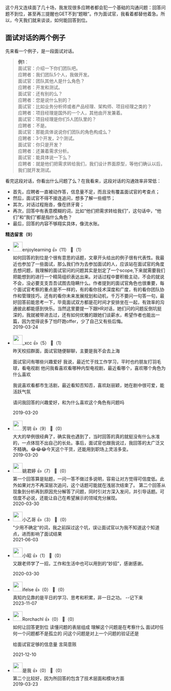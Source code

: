 这个月又连续面了几十场，我发现很多应聘者都会犯一个基础的沟通问题：回答问题不到位，甚至再三提醒也GET不到“题眼”。作为面试官，我看着都替他着急。所以，今天我们就来谈谈，如何能回答到位。

## 面试对话的两个例子

先来看一个例子，是一段面试对话。

> **例1**：  
> 面试官：介绍一下你们团队吧。  
> 应聘者：我们团队5个人，我做开发。  
> 面试官：团队其他人是什么角色？  
> 应聘者：开发和测试。  
> 面试官：还有别的么？  
> 应聘者：您是说什么别的？  
> 面试官：比如业务分析师或者产品经理、架构师、项目经理之类的？  
> 应聘者：项目经理是国外的一个人，其他由开发兼着。  
> 面试官：项目经理是你们5人团队里的？  
> 应聘者：不是。  
> 面试官：那能具体说说你们团队的角色构成么？  
> 应聘者：3个开发，2个测试。  
> 面试官：你只是开发？  
> 应聘者：还兼着需求分析。  
> 面试官：能具体说一下么？  
> 应聘者：就是他们把需求转给我们，我们设计界面原型，等他们确认以后，我们就开发测试。

看完这段对话，你看出什么问题了么？在我看来，这段对话的沟通效率非常低：

- 首先，应聘者一直被动作答，信息量不足，而且没有覆盖面试官的考查点；
- 然后，面试官不得不接连追问，想多了解一些细节；
- 其次，对话过程拖沓，像在挤牙膏；
- 再次，回答中有表意模糊的词，比如“他们把需求转给我们”，这句话中，“他们”和“我们”都是指什么角色？
- 最后，回答的内容不够翔实具体，像流水账。
<div><strong>精选留言（9）</strong></div><ul>
<li><img src="https://static001.geekbang.org/account/avatar/00/0f/43/2d/af86d73f.jpg" width="30px"><span>enjoylearning</span> 👍（11） 💬（1）<div>如何回答的到位是个很有意思的话题，文章开头给出的例子很有代表性。我最近也参加了一些面试，那么我们作为去参加面试的人，应该站在面试官的角度去想问题，我理解的面试官问的问题其实是划定了一个scope,下来就需要我们把能想到的进行一个精简组织表达出来。对话过程中要积极主动，不会的就说不会，没必要支支吾吾试图去隐瞒什么。作者提到的面试官角色也很重要，每个面试官考察的重点是不一样的，有的看你技术深度和广度，有的看你团队协作和管理技巧，还有的看你未来发展规划和动机，千万不要问一句答一句，最好回答前能思考一下，毕竟面试双方都是花时间才安排坐在一起，有效率的沟通彼此都能感到快乐。当然这里要提一下跟HR对话，她们问的问题反倒坑挺深的，我就被带进去过，还有如何优雅的跟她们谈薪水，希望作者也能出一篇，因为觉得说多了怕吓跑offer，少了自己又有些后悔。</div>2019-03-24</li><br/><li><img src="https://static001.geekbang.org/account/avatar/00/13/cf/de/85555a93.jpg" width="30px"><span>_xcc</span> 👍（5） 💬（1）<div>昨天校招群面，面试官随便聊聊，主要是我不会去上海

面试官问有哪些兴趣爱好
我说，最近忙于找工作学习，平时也约朋友打羽毛球，看电视剧
他问我看喜欢看哪种内型电视剧，最近看哪个，喜欢哪个角色为什么喜欢

我说喜欢看都市生活剧，最近看知否知否，喜欢赵丽颖，她在剧中很可爱，能活跃气氛

请问我回答的兴趣爱好，和为什么喜欢这个角色有问题吗</div>2019-03-20</li><br/><li><img src="https://static001.geekbang.org/account/avatar/00/15/14/82/c2b825c0.jpg" width="30px"><span>芳玥</span> 👍（9） 💬（0）<div>大大的举例很经典了，确实我也遇到了，当时回答的真的就挺没有什么水准的，一点体现不出自己的长处。事后，面试官也跟我说过，我回答的太广泛又不精确。😂😂😂今天这个干货，还能用到职场上灵活多变。</div>2019-03-20</li><br/><li><img src="https://static001.geekbang.org/account/avatar/00/1d/85/71/d4488961.jpg" width="30px"><span>姚君婷</span> 👍（7） 💬（0）<div>第一个回答算是贴题，一问一答不做过多说明，容易让对方觉得可信度低。此外如果对方不再深层次追问，这个话题可能就在浅层次结束了。
第二个回答从现象到分析再到原因充分解答了问题，同时引对方深入发问，并引导话题。可信度不必说，还能让自己在希望展示的领域充分展现。</div>2020-03-30</li><br/><li><img src="https://static001.geekbang.org/account/avatar/00/10/39/8c/ff48ece3.jpg" width="30px"><span>小乙哥</span> 👍（3） 💬（0）<div>&quot;少用不确定“的词，我之前踩过这个坑，误让面试官以为我不知道这个知道点，进而影响了面试结果</div>2021-06-03</li><br/><li><img src="https://static001.geekbang.org/account/avatar/00/14/3f/39/a4c2154b.jpg" width="30px"><span>小昭</span> 👍（1） 💬（0）<div>又跟老师学了一招，工作和生活中也可以用到的“妙招”，感谢感谢。

</div>2020-03-30</li><br/><li><img src="https://static001.geekbang.org/account/avatar/00/26/eb/d7/90391376.jpg" width="30px"><span>ifelse</span> 👍（0） 💬（0）<div>真知灼见靠的是平日的学习、思考和积累，非一日之功。
--记下来</div>2023-11-07</li><br/><li><img src="http://thirdwx.qlogo.cn/mmopen/vi_32/KiaBJsepm9fHHicfPxiahhR3RqRaR4QH6YFibIHV5o5VspTIXmH72iaiaotb4cRpWtRvLC7mnh5KH1KlSNLGWlI7wUicQ/132" width="30px"><span>Rorchachl</span> 👍（0） 💬（0）<div>如何让回答更到位
读懂问题的表层组成
理解这个问题是在考察什么 面试时任何一个问题都不是孤立的 
问这个问题是对上一个问题的验证还是

给面试官足够的信息量  言简意赅</div>2021-12-10</li><br/><li><img src="https://static001.geekbang.org/account/avatar/00/13/cb/53/262a8ce2.jpg" width="30px"><span>是我</span> 👍（0） 💬（0）<div>第二个比较好，因为所回答的包含了技术层面和模块方面</div>2019-03-23</li><br/>
</ul>
